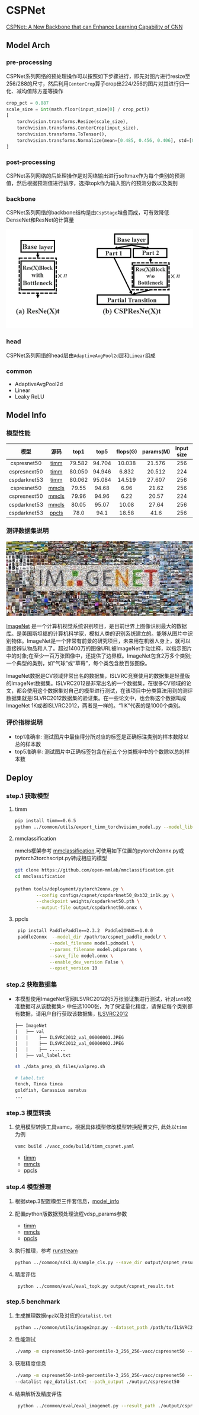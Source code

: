 # CSPNet

[CSPNet: A New Backbone that can Enhance Learning Capability of CNN](https://arxiv.org/abs/1911.11929)


## Model Arch

### pre-processing

CSPNet系列网络的预处理操作可以按照如下步骤进行，即先对图片进行resize至256/288的尺寸，然后利用`CenterCrop`算子crop出224/256的图片对其进行归一化、减均值除方差等操作

```python
crop_pct = 0.887
scale_size = int(math.floor(input_size[0] / crop_pct))
[
    torchvision.transforms.Resize(scale_size),
    torchvision.transforms.CenterCrop(input_size),
    torchvision.transforms.ToTensor(),
    torchvision.transforms.Normalize(mean=[0.485, 0.456, 0.406], std=[0.229, 0.224, 0.225],),
]
```

### post-processing

CSPNet系列网络的后处理操作是对网络输出进行softmax作为每个类别的预测值，然后根据预测值进行排序，选择topk作为输入图片的预测分数以及类别

### backbone

CSPNet系列网络的backbone结构是由`CspStage`堆叠而成，可有效降低DenseNet和ResNet的计算量
<div align=center><img src="../../images/cspnet/block.png"></div>

### head

CSPNet系列网络的head层由`AdaptiveAvgPool2d`层和`Linear`组成

### common

- AdaptiveAvgPool2d
- Linear
- Leaky ReLU

## Model Info

### 模型性能

|     模型     |                                             源码                                              |  top1  |  top5  | flops(G) | params(M) | input size | dataset  |
| :----------: | :-------------------------------------------------------------------------------------------: | :----: | :----: | :------: | :-------: | :--------: | :------: |
| cspresnet50  |  [timm](https://github.com/rwightman/pytorch-image-models/blob/v0.6.5/timm/models/cspnet.py)  | 79.582 | 94.704 |  10.038  |  21.576   |    256     | imagenet |
| cspresnext50 |  [timm](https://github.com/rwightman/pytorch-image-models/blob/v0.6.5/timm/models/cspnet.py)  | 80.050 | 94.946 |  6.832   |  20.512   |    224     | imagenet |
| cspdarknet53 |  [timm](https://github.com/rwightman/pytorch-image-models/blob/v0.6.5/timm/models/cspnet.py)  | 80.062 | 95.084 |  14.519  |  27.607   |    256     | imagenet |
| cspresnet50  | [mmcls](https://github.com/open-mmlab/mmclassification/blob/v0.23.1/configs/cspnet/README.md) | 79.55  | 94.68  |   6.96   |   21.62   |    256     | imagenet |
| cspresnext50 | [mmcls](https://github.com/open-mmlab/mmclassification/blob/v0.23.1/configs/cspnet/README.md) | 79.96  | 94.96  |   6.22   |   20.57   |    224     | imagenet |
| cspdarknet53 | [mmcls](https://github.com/open-mmlab/mmclassification/blob/v0.23.1/configs/cspnet/README.md) | 80.05  | 95.07  |  10.08   |   27.64   |    256     | imagenet |
| cspdarknet53 |  [ppcls](https://github.com/PaddlePaddle/PaddleClas/blob/v2.4.0/docs/zh_CN/models/Others.md)  |  78.0  |  94.1  |  18.58   |   41.6    |    256     | imagenet |

### 测评数据集说明

<div align=center><img src="../../images/datasets/imagenet.jpg"></div>

[ImageNet](https://image-net.org) 是一个计算机视觉系统识别项目，是目前世界上图像识别最大的数据库。是美国斯坦福的计算机科学家，模拟人类的识别系统建立的。能够从图片中识别物体。ImageNet是一个非常有前景的研究项目，未来用在机器人身上，就可以直接辨认物品和人了。超过1400万的图像URL被ImageNet手动注释，以指示图片中的对象;在至少一百万张图像中，还提供了边界框。ImageNet包含2万多个类别; 一个典型的类别，如“气球”或“草莓”，每个类包含数百张图像。

ImageNet数据是CV领域非常出名的数据集，ISLVRC竞赛使用的数据集是轻量版的ImageNet数据集。ISLVRC2012是非常出名的一个数据集，在很多CV领域的论文，都会使用这个数据集对自己的模型进行测试，在该项目中分类算法用到的测评数据集就是ISLVRC2012数据集的验证集。在一些论文中，也会称这个数据叫成ImageNet 1K或者ISLVRC2012，两者是一样的。“1 K”代表的是1000个类别。

### 评价指标说明

- top1准确率: 测试图片中最佳得分所对应的标签是正确标注类别的样本数除以总的样本数
- top5准确率: 测试图片中正确标签包含在前五个分类概率中的个数除以总的样本数


## Deploy

### step.1 获取模型

1. timm

    ```bash
    pip install timm==0.6.5
    python ../common/utils/export_timm_torchvision_model.py --model_library timm  --model_name cspresnet50 --save_dir ./onnx  --size 256 --pretrained_weights xxx.pth
    ```
2. mmclassification

   mmcls框架参考 [mmclassification](https://github.com/open-mmlab/mmclassification),可使用如下位置的pytorch2onnx.py或pytorch2torchscript.py转成相应的模型
    ```bash
    git clone https://github.com/open-mmlab/mmclassification.git
    cd mmclassification

    python tools/deployment/pytorch2onnx.py \
            --config configs/cspnet/cspdarknet50_8xb32_in1k.py \
            --checkpoint weights/cspdarknet50.pth \
            --output-file output/cspdarknet50.onnx \
    ```


3. ppcls

   ```bash
    pip install PaddlePaddle==2.3.2  Paddle2ONNX==1.0.0
    paddle2onnx  --model_dir /path/to/cspnet_paddle_model/ \
                --model_filename model.pdmodel \
                --params_filename model.pdiparams \
                --save_file model.onnx \
                --enable_dev_version False \
                --opset_version 10
    ```


### step.2 获取数据集
- 本模型使用ImageNet官网ILSVRC2012的5万张验证集进行测试，针对`int8`校准数据可从该数据集> 中任选1000张，为了保证量化精度，请保证每个类别都有数据，请用户自行获取该数据集，[ILSVRC2012](https://image-net.org/challenges/LSVRC/2012/index.php)

    ```
    ├── ImageNet
    |   ├── val
    |   |    ├── ILSVRC2012_val_00000001.JPEG
    │   |    ├── ILSVRC2012_val_00000002.JPEG
    │   |    ├── ......
    |   ├── val_label.txt
    ```

    ```bash
    sh ./data_prep_sh_files/valprep.sh
    ```

    ```bash
    # label.txt
    tench, Tinca tinca
    goldfish, Carassius auratus
    ...
    ```

### step.3 模型转换

1. 使用模型转换工具vamc，根据具体模型修改模型转换配置文件, 此处以`timm` 为例
    ```bash
    vamc build ./vacc_code/build/timm_cspnet.yaml
    ```
    - [timm](./vacc_code/build/timm_cspnet.yaml)
    - [mmcls](./vacc_code/build/mmcls_cspnet.yaml)
    - [ppcls](./vacc_code/build/ppcls_cspnet.yaml)


### step.4 模型推理

1. 根据step.3配置模型三件套信息，[model_info](./vacc_code/model_info/model_info_cspnet.json)
2. 配置python版数据预处理流程vdsp_params参数
   - [timm](./vacc_code/vdsp_params/sdk1.0/timm_vdsp_params_cspnet_rgb.json)
   - [mmcls](./vacc_code/vdsp_params/sdk1.0/mmcls_vdsp_params_cspnet_rgb.json)
   - [ppcls](./vacc_code/vdsp_params/sdk1.0/ppcls_vdsp_params_cspnet_rgb.json)


3. 执行推理，参考 [runstream](../common/sdk1.0/sample_cls.py)
    ```bash
    python ../common/sdk1.0/sample_cls.py --save_dir output/cspnet_result.txt
    ```

4. 精度评估
   ```bash
    python ../common/eval/eval_topk.py output/cspnet_result.txt
   ```

### step.5 benchmark

1. 生成推理数据`npz`以及对应的`datalist.txt`
    ```bash
    python ../common/utils/image2npz.py --dataset_path /path/to/ILSVRC2012_img_val --target_path  /path/to/input_npz  --text_path npz_datalist.txt
    ```
2. 性能测试
    ```bash
    ./vamp -m cspresnet50-int8-percentile-3_256_256-vacc/cspresnet50 --vdsp_params ./vacc_code/vdsp_params/vamp/timm-cspresnet50-vdsp_params.json  -i 8 -p 1 -b 16
    ```
    
3. 获取精度信息
    ```bash
    ./vamp -m cspresnet50-int8-percentile-3_256_256-vacc/cspresnet50 --vdsp_params ./vacc_code/vdsp_params/vamp/timm-cspresnet50-vdsp_params.json  -i 1 -p 1 -b 1 \
    --datalist npz_datalist.txt --path_output ./output/cspresnet50
    ```
4. 结果解析及精度评估
   ```bash
    python ../common/eval/eval_imagenet.py --result_path ./output/cspresnet50  --datalist /path/to/npz_datalist.txt --label data/label/imagenet.txt
   ```